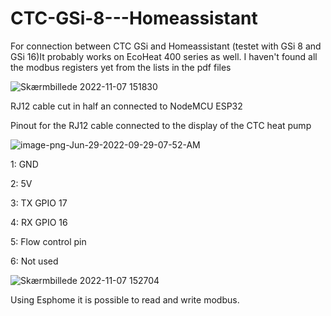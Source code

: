 # CTC-GSi-8---Homeassistant
For connection between CTC GSi and Homeassistant (testet with GSi 8 and GSi 16)It probably works on EcoHeat 400 series as well.
I haven't found all the modbus registers yet from the lists in the pdf files

![Skærmbillede 2022-11-07 151830](https://user-images.githubusercontent.com/71944008/200332690-383c7424-a406-4df4-b542-bcc13bf7fdfd.png)


RJ12 cable cut in half an connected to NodeMCU ESP32

Pinout for the RJ12 cable connected to the display of the CTC heat pump

![image-png-Jun-29-2022-09-29-07-52-AM](https://user-images.githubusercontent.com/71944008/200332214-63fd21a7-54ce-4be7-8b95-4aae05a2bc62.png)

1: GND

2: 5V

3: TX GPIO 17

4: RX GPIO 16

5: Flow control pin 

6: Not used

![Skærmbillede 2022-11-07 152704](https://user-images.githubusercontent.com/71944008/200334618-07011627-09ad-4e66-bbed-e7b5d6aa3e4d.png)

Using Esphome it is possible to read and write modbus.
